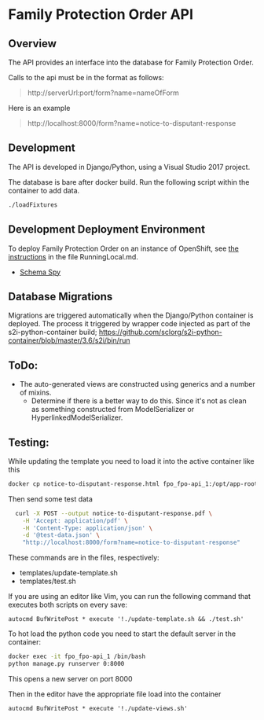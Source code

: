 # Family Protection Order API

## Overview

The API provides an interface into the database for Family Protection Order.

Calls to the api must be in the format as follows:
> http://serverUrl:port/form?name=nameOfForm

Here is an example
> http://localhost:8000/form?name=notice-to-disputant-response

## Development

The API is developed in Django/Python, using a Visual Studio 2017 project.

The database is bare after docker build. Run the following script within the container to add data.
```bash
./loadFixtures
```

## Development Deployment Environment

To deploy Family Protection Order on an instance of OpenShift, see [the instructions](../RunningLocal.md) in the file RunningLocal.md.

- [Schema Spy](https://virtual-hearing-form-schema-dev.pathfinder.gov.bc.ca/)

## Database Migrations

Migrations are triggered automatically when the Django/Python container is deployed.  The process it triggered by wrapper code injected as part of the s2i-python-container build; https://github.com/sclorg/s2i-python-container/blob/master/3.6/s2i/bin/run

## ToDo:
- The auto-generated views are constructed using generics and a number of mixins.
  - Determine if there is a better way to do this.  Since it's not as clean as something constructed from ModelSerializer or HyperlinkedModelSerializer.

## Testing:
While updating the template you need to load it into the active container like this
```bash
docker cp notice-to-disputant-response.html fpo_fpo-api_1:/opt/app-root/src/templates/
```

Then send some test data
```bash
  curl -X POST --output notice-to-disputant-response.pdf \
    -H 'Accept: application/pdf' \
    -H 'Content-Type: application/json' \
    -d '@test-data.json' \
    "http://localhost:8000/form?name=notice-to-disputant-response"
```

These commands are in the files, respectively:
- templates/update-template.sh
- templates/test.sh

If you are using an editor like Vim, you can run the following command that executes both scripts on every save:
```ed
autocmd BufWritePost * execute '!./update-template.sh && ./test.sh'
```

To hot load the python code you need to start the default server in the container:
```bash
docker exec -it fpo_fpo-api_1 /bin/bash
python manage.py runserver 0:8000
```
This opens a new server on port 8000

Then in the editor have the appropriate file load into the container
```ed
autocmd BufWritePost * execute '!./update-views.sh'
```
